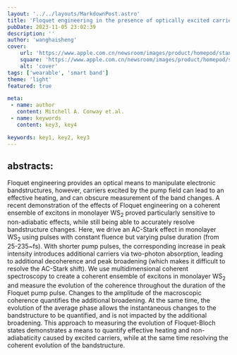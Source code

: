 ```yaml
---
layout: '../../layouts/MarkdownPost.astro'
title: 'Floquet engineering in the presence of optically excited carriers'
pubDate: 2023-11-05 23:02:39
description: ''
author: 'wanghaisheng'
cover:
    url: 'https://www.apple.com.cn/newsroom/images/product/homepod/standard/Apple-HomePod-hero-230118_big.jpg.large_2x.jpg'
    square: 'https://www.apple.com.cn/newsroom/images/product/homepod/standard/Apple-HomePod-hero-230118_big.jpg.large_2x.jpg'
    alt: 'cover'
tags: ['wearable', 'smart band'] 
theme: 'light'
featured: true

meta:
 - name: author
   content: Mitchell A. Conway et.al.
 - name: keywords
   content: key3, key4

keywords: key1, key2, key3
---
```


## abstracts:
Floquet engineering provides an optical means to manipulate electronic bandstructures, however, carriers excited by the pump field can lead to an effective heating, and can obscure measurement of the band changes. A recent demonstration of the effects of Floquet engineering on a coherent ensemble of excitons in monolayer WS$_2$ proved particularly sensitive to non-adiabatic effects, while still being able to accurately resolve bandstructure changes. Here, we drive an AC-Stark effect in monolayer WS$_2$ using pulses with constant fluence but varying pulse duration (from 25-235~fs). With shorter pump pulses, the corresponding increase in peak intensity introduces additional carriers via two-photon absorption, leading to additional decoherence and peak broadening (which makes it difficult to resolve the AC-Stark shift). We use multidimensional coherent spectroscopy to create a coherent ensemble of excitons in monolayer WS$_2$ and measure the evolution of the coherence throughout the duration of the Floquet pump pulse. Changes to the amplitude of the macroscopic coherence quantifies the additional broadening. At the same time, the evolution of the average phase allows the instantaneous changes to the bandstructure to be quantified, and is not impacted by the additional broadening. This approach to measuring the evolution of Floquet-Bloch states demonstrates a means to quantify effective heating and non-adiabaticity caused by excited carriers, while at the same time resolving the coherent evolution of the bandstructure.

